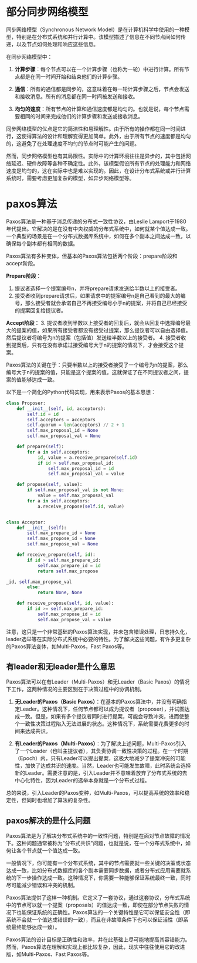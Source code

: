 
# 部分同步网络模型

同步网络模型（Synchronous Network Model）是在计算机科学中使用的一种模型，特别是在分布式系统和并行计算中。该模型描述了信息在不同节点间如何传递，以及节点如何处理和响应这些信息。

在同步网络模型中：

1. **计算步骤**：每个节点可以在一个计算步骤（也称为一轮）中进行计算。所有节点都是在同一时间开始和结束他们的计算步骤。

2. **通信**：所有的通信都是同步的，这意味着在每一轮计算步骤之后，节点会发送和接收消息。所有的消息都在同一时间被发送和接收。

3. **均匀的速度**：所有节点的计算和通信速度都是均匀的。也就是说，每个节点需要相同的时间来完成他们的计算步骤和发送或接收消息。

同步网络模型的优点是它的简洁性和易理解性。由于所有的操作都在同一时间进行，这使得算法的设计和理解变得更加简单。此外，由于所有节点的速度都是均匀的，这避免了在处理速度不均匀的节点时可能产生的问题。

然而，同步网络模型也有其局限性。实际中的计算环境往往是异步的，其中包括网络延迟、硬件故障等各种不确定性。此外，该模型假设所有节点的处理能力和网络速度是均匀的，这在实际中也是难以实现的。因此，在设计分布式系统或并行计算系统时，需要考虑更加复杂的模型，如异步网络模型等。


# paxos算法
Paxos算法是一种基于消息传递的分布式一致性协议，由Leslie Lamport于1980年代提出。它解决的是在没有中央权威的分布式系统中，如何就某个值达成一致。一个典型的场景是在一个分布式数据库系统中，如何在多个副本之间达成一致，以确保每个副本都有相同的数据。

Paxos算法有多种变体，但基本的Paxos算法包括两个阶段：prepare阶段和accept阶段。

**Prepare阶段**：
1. 提议者选择一个提案编号n，并将prepare请求发送给半数以上的接受者。
2. 接受者收到prepare请求后，如果请求中的提案编号n是自己看到的最大的编号，那么接受者就会承诺自己不再接受编号小于n的提案，并将自己已经接受的提案回复给提议者。

**Accept阶段**：
3. 提议者收到半数以上接受者的回复后，就会从回复中选择编号最大的提案的值，如果所有接受者都没有接受过提案，那么提议者可以自由选择值。然后提议者将编号为n的提案（包括值）发送给半数以上的接受者。
4. 接受者收到提案后，只有在没有承诺过接受编号大于n的提案的情况下，才会接受这个提案。

Paxos算法的关键在于：只要半数以上的接受者接受了一个编号为n的提案，那么编号大于n的提案的值，只能是这个提案的值。这就保证了在不同提议者之间，提案的值能够达成一致。

以下是一个简化的Python代码实现，用来表示Paxos的基本思想：

```python
class Proposer:
    def __init__(self, id, acceptors):
        self.id = id
        self.acceptors = acceptors
        self.quorum = len(acceptors) // 2 + 1
        self.max_proposal_id = None
        self.max_proposal_val = None

    def prepare(self):
        for a in self.acceptors:
            id, value = a.receive_prepare(self.id)
            if id > self.max_proposal_id:
                self.max_proposal_id = id
                self.max_proposal_val = value

    def propose(self, value):
        if self.max_proposal_val is not None:
            value = self.max_proposal_val
        for a in self.acceptors:
            a.receive_propose(self.id, value)


class Acceptor:
    def __init__(self):
        self.max_prepare_id = None
        self.max_propose_id = None
        self.max_propose_val = None

    def receive_prepare(self, id):
        if id > self.max_prepare_id:
            self.max_prepare_id = id
            return self.max_propose

_id, self.max_propose_val
        else:
            return None, None

    def receive_propose(self, id, value):
        if id >= self.max_prepare_id:
            self.max_propose_id = id
            self.max_propose_val = value
```

注意，这只是一个非常基础的Paxos算法实现，并未包含错误处理，日志持久化，leader选举等在实际分布式系统中必要的特性。为了解决这些问题，有许多更复杂的Paxos算法变体，如Multi-Paxos，Fast Paxos等。

## 有leader和无leader是什么意思
Paxos算法可以在有Leader（Multi-Paxos）和无Leader（Basic Paxos）的情况下工作，这两种情况的主要区别在于决策过程中的协调机制。

1. **无Leader的Paxos（Basic Paxos）**：在基本的Paxos算法中，并没有明确指定Leader。这种情况下，任何节点都可以成为提议者（proposer），并试图达成一致。但是，如果有多个提议者同时进行提案，可能会导致冲突，进而使整个一致性决策过程陷入无法进展的状态。这种情况下，系统需要花费更多的时间来达成共识。

2. **有Leader的Paxos（Multi-Paxos）**：为了解决上述问题，Multi-Paxos引入了一个Leader（也叫主提议者），其负责协调一致性决策的过程。在一个时期（Epoch）内，只有Leader可以提出提案，这极大地减少了提案冲突的可能性，加快了达成共识的速度。当然，Leader也可能发生故障，此时系统会选择新的Leader。需要注意的是，引入Leader并不意味着放弃了分布式系统的去中心化特性，因为Leader的选举本身就是一个分布式过程。

总的来说，引入Leader的Paxos变种，如Multi-Paxos，可以提高系统的效率和稳定性，但同时也增加了算法的复杂性。

## paxos解决的是什么问题

Paxos算法是为了解决分布式系统中的一致性问题，特别是在面对节点故障的情况下。这种问题通常被称为"分布式共识"问题，也就是说，在一个分布式系统中，如何让各个节点就一个值达成一致。

一般情况下，你可能有一个分布式系统，其中的节点需要就一些关键的决策或状态达成一致，比如分布式数据库的各个副本需要同步数据，或者分布式应用需要就系统的下一步操作达成一致。这种情况下，你需要一种能够保证系统最终一致，同时尽可能减少错误和冲突的机制。

Paxos算法提供了这样一种机制。它定义了一套协议，通过这套协议，分布式系统中的节点可以就一个提案（proposals）的值达成一致，即使在部分节点失败的情况下也能保证系统的正确性。Paxos算法的一个关键特性是它可以保证安全性（即系统不会就一个值达成错误的一致），而且在非故障条件下也可以保证活性（即系统最终能够达成一致）。

Paxos算法的设计目标是正确性和效率，并在此基础上尽可能地提高其容错能力。然而，Paxos算法在理解和实现上都比较复杂，因此，现实中往往使用它的改进版，如Multi-Paxos、Fast Paxos等。






































